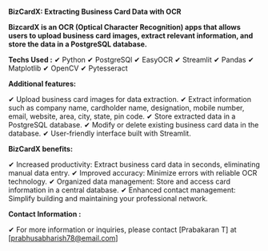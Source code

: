 **BizCardX: Extracting Business Card Data with OCR**


**BizcardX is an OCR (Optical Character Recognition) apps that allows users to upload business card images, extract relevant information, and store the data in a PostgreSQL database.**


**Techs Used :**
✔	Python
✔	PostgreSQl
✔	EasyOCR
✔	Streamlit
✔	Pandas
✔	Matplotlib
✔	OpenCV
✔	Pytesseract

**Additional features:**

✔	Upload business card images for data extraction. 
✔	Extract information such as company name, cardholder name, designation, mobile number, email, website, area, city, state, pin code. 
✔	Store extracted data in a PostgreSQL database.
✔	Modify or delete existing business card data in the database. 
✔	User-friendly interface built with Streamlit.

**BizCardX benefits:**

✔	Increased productivity: Extract business card data in seconds, eliminating manual data entry.
✔	Improved accuracy: Minimize errors with reliable OCR technology.
✔	Organized data management: Store and access card information in a central database.
✔	Enhanced contact management: Simplify building and maintaining your professional network.
 
**Contact Information :**

✔	For more information or inquiries, please contact [Prabakaran T] at [prabhusabharish78@email.com]

